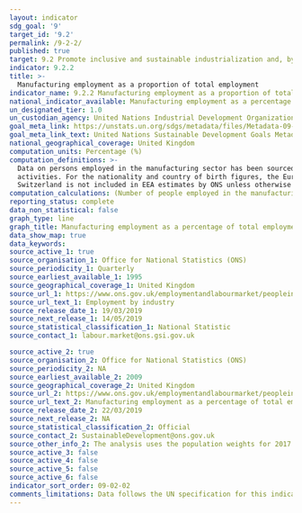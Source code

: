 ```yaml
---
layout: indicator
sdg_goal: '9'
target_id: '9.2'
permalink: /9-2-2/
published: true
target: 9.2 Promote inclusive and sustainable industrialization and, by 2030, significantly raise industry’s share of employment and gross domestic product, in line with national circumstances, and double its share in least developed countries
indicator: 9.2.2
title: >-
  Manufacturing employment as a proportion of total employment
indicator_name: 9.2.2 Manufacturing employment as a proportion of total employment
national_indicator_available: Manufacturing employment as a percentage of total employment
un_designated_tier: 1.0
un_custodian_agency: United Nations Industrial Development Organization (UNIDO)
goal_meta_link: https://unstats.un.org/sdgs/metadata/files/Metadata-09-02-02.pdf 
goal_meta_link_text: United Nations Sustainable Development Goals Metadata (PDF 323 KB)
national_geographical_coverage: United Kingdom
computation_units: Percentage (%)
computation_definitions: >-
  Data on persons employed in the manufacturing sector has been sourced from the EMP13 - Employment by industry dataset. These estimates are sourced from the Labour Force Survey. The manufacturing sector has been defined in accordance with UK standard industrial classification of economic
  activities. For the nationality and country of birth figures, the European Economic Area (EEA) is defined as the 28 countries of the EU, plus Iceland, Liechtenstein and Norway. Swiss nationals are treated as EEA nationals for immigration purposes; however, for statistical purposes
  Switzerland is not included in EEA estimates by ONS unless otherwise specified. Other countries are defined in this publication as all countries other than the UK and those in the EEA.
computation_calculations: (Number of people employed in the manufacturing sector / Number of people in employment) * 100
reporting_status: complete
data_non_statistical: false
graph_type: line
graph_title: Manufacturing employment as a percentage of total employment
data_show_map: true
data_keywords:  
source_active_1: true
source_organisation_1: Office for National Statistics (ONS)
source_periodicity_1: Quarterly
source_earliest_available_1: 1995
source_geographical_coverage_1: United Kingdom
source_url_1: https://www.ons.gov.uk/employmentandlabourmarket/peopleinwork/employmentandemployeetypes/datasets/employmentbyindustryemp13
source_url_text_1: Employment by industry
source_release_date_1: 19/03/2019
source_next_release_1: 14/05/2019
source_statistical_classification_1: National Statistic
source_contact_1: labour.market@ons.gsi.gov.uk

source_active_2: true
source_organisation_2: Office for National Statistics (ONS)
source_periodicity_2: NA
source_earliest_available_2: 2009
source_geographical_coverage_2: United Kingdom
source_url_2: https://www.ons.gov.uk/employmentandlabourmarket/peopleinwork/employmentandemployeetypes/adhocs/009777manufacturingemploymentasapercentageoftotalemploymentbyvariouscharacteristicsuk2009to2017
source_url_text_2: Manufacturing employment as a percentage of total employment by various characteristics, UK - 2009 to 2017
source_release_date_2: 22/03/2019
source_next_release_2: NA
source_statistical_classification_2: Official
source_contact_2: SustainableDevelopment@ons.gov.uk
source_other_info_2: The analysis uses the population weights for 2017 (PWT17). As weightings are adjusted over time, this publication may not match other publications which have used different weightings. 
source_active_3: false
source_active_4: false
source_active_5: false
source_active_6: false
indicator_sort_order: 09-02-02
comments_limitations: Data follows the UN specification for this indicator. This indicator has been identified in collaboration with topic experts.
---
```

